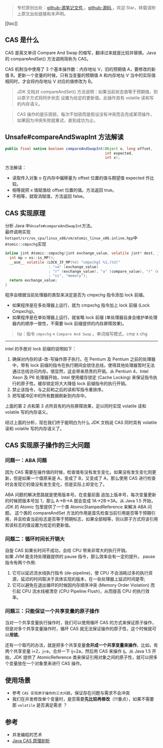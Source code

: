 > 专栏原创出处：[github-源笔记文件 ](https://github.com/GourdErwa/review-notes/tree/master/language/java-concurrency) ，[github-源码 ](https://github.com/GourdErwa/java-advanced/tree/master/java-concurrency)，欢迎 Star，转载请附上原文出处链接和本声明。

[[toc]] 
## CAS 是什么
CAS 是英文单词 Compare And Swap 的缩写，翻译过来就是比较并替换。Java 的 compareAndSet() 方法调用简称为 CAS。

CAS 机制当中使用了 3 个基本操作数：内存地址 V，旧的预期值 A，要修改的新值 B。更新一个变量的时候，只有当变量的预期值 A 和内存地址 V 当中的实际值相同时，才会将内存地址 V 对应的值修改为 B。
> JDK 文档对 compareAndSet() 方法说明：如果当前状态值等于预期值，则以原子方式将同步状态 设置为给定的更新值。此操作具有 volatile 读和写的内存语义。

> CAS 操作的是乐观锁，每次不加锁而是假设没有冲突而去完成某项操作，如果因为冲突失败就重试，直到成功为止。

## Unsafe#compareAndSwapInt 方法解读
```java
public final native boolean compareAndSwapInt(Object o, long offset,
                                              int expected,
                                              int x);
```
方法解读：
- 读取传入对象 o 在内存中偏移量为 offset 位置的值与期望值 expected 作比较。
- 相等就把 x 值赋值给 offset 位置的值。方法返回 true。
- 不相等，就取消赋值，方法返回 false。

## CAS 实现原理
分析 Java 中`Unsafe#compareAndSwapInt`方法。    
最终调用实现`hotspot/src/os_cpu/linux_x86/vm/atomic_linux_x86.inline.hpp`中`Atomic::cmpxchg`实现
```c
inline jint Atomic::cmpxchg(jint exchange_value, volatile jint* dest, jint compare_value) {
  int mp = os::is_MP();
  __asm__ volatile (LOCK_IF_MP(%4) "cmpxchgl %1,(%3)"
                    : "=a" (exchange_value)
                    : "r" (exchange_value), "a" (compare_value), "r" (dest), "r" (mp)
                    : "cc", "memory");
  return exchange_value;
}
```
程序会根据当前处理器的类型来决定是否为 cmpxchg 指令添加 lock 前缀。
- 如果程序是在多处理器上运行，就为 cmpxchg 指令加上 lock 前缀 (Lock Cmpxchg)。
- 如果程序是在单处理器上运行，就省略 lock 前缀 (单处理器自身会维护单处理器内的顺序一致性，不需要 lock 前缀提供的内存屏障效果)。
> tip：指令 `cmpxchg` ≈ `Compare And Swap` 。单词缩写模式，cmp x chg
***
intel 的手册对 lock 前缀的说明如下：
1. 确保对内存的读-改-写操作原子执行。在 Pentium 及 Pentium 之前的处理器中，带有 lock 前缀的指令在执行期间会锁住总线，使得其他处理器暂时无法通过总线访问内存。很显然，这会带来昂贵的开销。从 Pentium 4、Intel Xeon 及 P6 处理器开始，Intel 使用缓存锁定 (Cache Locking) 来保证指令执行的原子性。缓存锁定将大大降低 lock 前缀指令的执行开销。
2. 禁止该指令，与之前和之后的读和写指令重排序。
3. 把写缓冲区中的所有数据刷新到内存中。

上面的第 2 点和第 3 点所具有的内存屏障效果，足以同时实现 volatile 读和 volatile 写的内存语义。

经过上面的分析，现在我们终于能明白为什么 JDK 文档说 CAS 同时具有 volatile 读和 volatile 写的内存语义了。

## CAS 实现原子操作的三大问题
### 问题一：ABA 问题
因为 CAS 需要在操作值的时候，检查值有没有发生变化，如果没有发生变化则更新，但是如果一个值原来是 A，变成了 B，又变成了 A，那么使用 CAS 进行检查时会发现它的值没有发生变化，但是实际上却变化了。

ABA 问题的解决思路就是使用版本号。在变量前面 追加上版本号，每次变量更新的时候把版本号加 1，那么 A→B→A 就会变成 1A→2B→3A。从 Java 1.5 开始，JDK 的 Atomic 包里提供了一个类 AtomicStampedReference 来解决 ABA 问题。
这个类的 compareAndSet 方法的作用是首先检查当前引用是否等于预期引用，并且检查当前标志是否等于预期标志，如果全部相等，则以原子方式将该引用和该标志的值设置为给定的更新值。

### 问题二：循环时间长开销大
自旋 CAS 如果长时间不成功，会给 CPU 带来非常大的执行开销。  
如果 JVM 能支持处理器提供的 pause 指令，那么效率会有一定的提升。
pause 指令有两个作用:
1. 它可以延迟流水线执行指令 (de-pipeline)，使 CPU 不会消耗过多的执行资源，延迟的时间取决于具体实现的版本，在一些处理器上延迟时间是零;
2. 它可以避免在退出循环的时候因内存顺序冲突 (Memory Order Violation) 而引起 CPU 流水线被清空 (CPU Pipeline Flush)，从而提高 CPU 的执行效率。

### 问题三：只能保证一个共享变量的原子操作
当对一个共享变量执行操作时，我们可以使用循环 CAS 的方式来保证原子操作，但是对多个共享变量操作时，循环 CAS 就无法保证操作的原子性，这个时候就可以**用锁**。

还有一个取巧的办法，就是把多个共享变量**合并成一个共享变量来操作**。比如，有两个共享变量 i=2，j=a，合并一下 ij=2a，然后用 CAS 来操作 ij。从 Java 1.5 开始，JDK 提供了 AtomicReference 类来保证引用对象之间的原子性，就可以把多个变量放在一个对象里来进行 CAS 操作。

## 使用场景
- 参考 `CAS 实现原子操作的三大问题`，保证存在问题与需求不会冲突
- 我们在并发修改单个变量时，是否需要**先比较再修改**（!!!重点），如果不需要那 `volatile` 是否满足需求 ？

## 参考
- 并发编程的艺术
- [Java CAS 原理剖析](https://juejin.im/post/5a73cbbff265da4e807783f5)